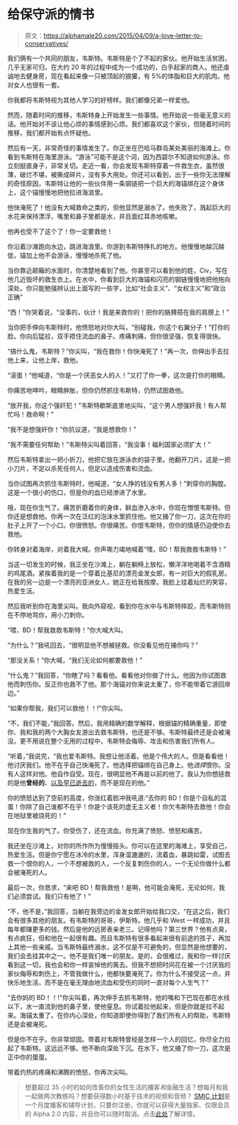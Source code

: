 # 给保守派的情书

> 原文：<https://alphamale20.com/2015/04/09/a-love-letter-to-conservatives/>

我们俩有一个共同的朋友，韦斯特。韦斯特是个了不起的家伙。他开始生活贫困，几乎无家可归，在大约 20 年的过程中成为一个成功的，白手起家的商人。他还虔诚地去健身房，现在看起来像一只被顶起的狼獾，有 5%的体脂和巨大的肌肉。他对女人也很有一套。

你我都将韦斯特视为其他人学习的好榜样。我们都像兄弟一样爱他。

然而，随着时间的推移，韦斯特身上开始发生一些事情。他开始说一些毫无意义的话。他开始对不该让他心烦的事情感到心烦。我们都喜欢这个家伙，但随着时间的推移，我们都开始有点怀疑他。

然后有一天，非常奇怪的事情发生了。你正坐在巴哈马群岛某处美丽的海滩上。你看到韦斯特在海里游泳。“游泳”可能不是这个词，因为西碧尔不知道如何游泳。你立刻挺直身子，非常关切。走近一看，你会发现韦斯特穿着一件救生衣，虽然很薄，破烂不堪，被撕成碎片，没有多大用处。你还可以看到，出于一些你无法理解的奇怪原因，韦斯特让他的一些伙伴用一条钢链把一个巨大的海锚绑在这个身体上，这个锚慢慢地把他拉进海浪里。

他快淹死了！他没有大喊救命之类的，但他显然是溺水了。他失败了，溅起巨大的水花来保持漂浮，嘴里和鼻子里都是水，并且面红耳赤地咳嗽。

他再也受不了这个了！你一定要救他！

你沿着沙滩跑向水边，跳进海浪里。你游到韦斯特挣扎的地方。他慢慢地越沉越低，锚加上他不会游泳，慢慢地杀死了他。

当你靠近颠簸的水面时，你清楚地看到了他。你甚至可以看到他的姓，Civ，写在他几近毁坏的救生衣上。在水中，你看到巨大的海锚和闪亮的钢链慢慢地把他拖向深处。你只能勉强辨认出上面写的一些字，比如“社会主义”、“女权主义”和“政治正确”

“西！”你哭着说，“没事的，伙计！我是来救你的！把你的胳膊搭在我的肩膀上！”

当你把手伸向韦斯特时，他愤怒地对你大叫，“别碰我，你这个右翼分子！”打你的脸。你向后猛拉，双手捂住流血的鼻子。疼痛刺痛，但你很坚强，恢复得很快。

“搞什么鬼，韦斯特？”你尖叫，“我在救你！你快淹死了！”再一次，你伸出手去拉他上来，让他上岸，救他。

“滚蛋！”他喊道，“你是一个厌恶女人的人！”又打了你一拳，这次是打你的眼睛。

你痛苦地呻吟，眼睛肿胀，但你仍然抓住韦斯特，仍然试图救他。

“放开我，你这个强奸犯！”韦斯特歇斯底里地尖叫，“这个男人想强奸我！有人帮忙吗！救命啊！”

“我不是想强奸你！”你抗议道，“我是想救你！”

“我不需要任何帮助！”韦斯特尖叫着回答，“我没事！福利国家必须扩大！”

然后韦斯特拿出一把小折刀，他把它放在游泳衣的袋子里。他翻开刀片。这是一把小刀片，不足以杀死任何人，但足以造成伤害和流血。

当你试图再次抓住韦斯特时，他喊道，“女人挣的钱没有男人多！”刺穿你的胸膛。这是一个很小的伤口，但是你的血已经渗进了水里。

哦，现在你生气了。痛苦折磨着你的身体，鲜血渗入水中，你现在憎恨韦斯特。但你还是想救他。你再一次在泛红的泡沫水里抓住他。他又捅了你一刀，这次在你的肚子上开了一个小口。你很愤怒。你很痛苦。你恨韦斯特，但你的情感仍迫使你去救他。

你转身对着海岸，对着我大喊。你声嘶力竭地喊着“嘿，BD！帮我救救韦斯特！”

当这一切发生的时候，我正坐在沙滩上，躺在躺椅上放松，懒洋洋地喝着不含酒精的鸡尾酒。紧挨着我的是一个穿着比基尼的漂亮金发女郎，有一对巨大的假乳房。在我的另一边是一个漂亮的亚洲女人，她正在给我按摩。我脸上挂着灿烂的笑容，热爱生活。

然后我听到你在海里尖叫。我向外窥视，看到你在水中与韦斯特摔跤，而韦斯特则在不停地骂你，用小刀刺你。

“喂，BD！帮我救救韦斯特！”你大喊大叫。

“为什么？”我吼回去，“很明显他不想被拯救。你没看见他在捅你吗？”

“那没关系！”你大喊，“我们无论如何都要救他！”

“什么鬼？”我回答，“你瞎了吗？看看他。看看他对你做了什么。他因为你试图救他而刺伤你。反正你也救不了他。那个海锚对你来说太重了，你不能带着它游回岸边。”

“如果你帮我，我们可以救他！！!"你尖叫。

“不，我们不能，”我回答。然后，我用精确的数学解释，根据锚的精确重量，即使你、我和我的两个大胸女友游出去救韦斯特，也还是不够。韦斯特最终还是会被淹没。更不用说在整个无用的过程中，韦斯特会侮辱、攻击和伤害我们所有人。

“听着，”我说完，“我也爱韦斯特。我想让他活着。他是个伟大的人。但是看看他！他讨厌我们。他不在乎自己快淹死了。他选择把锚绑在自己身上。他*选择*恨你。没有人这样对他。他自作自受。现在，很明显他不再是以前的他了。我认为你想拯救的是他**曾经的**、[以及早已逝去的](https://blackdragonblog.com/2014/06/29/manosphere-activism/ "Manosphere Activism")，而不是现在的他。”

你的愤怒达到了空前的高度，你涨红着脸冲我吼道:“去你的 BD！你是个自私的混蛋！你除了自己谁都不在乎！你是个该死的虚无主义者！你欠韦斯特去救他！你会在地狱里被烧死的！”

现在你生我的气了。你受伤了，还在流血。你充满了愤怒、愤怒和痛苦。

我还坐在沙滩上，对你的所作所为慢慢摇头。你可以在这里的海滩上，享受自己，热爱生活。但是你宁愿在冰冷的水里，浑身湿漉漉的，流着血，暴跳如雷，试图去救一个恨你的人，一个不想被救的人，一个反复刺伤你的人，一个无论你做什么都会被淹死的人。

最后一次，你恳求，“来吧 BD！帮我救他！是啊，他可能会淹死，无论如何，我们必须尝试。我们只有他了！”

“不，他不是，”我回答，当躺在我旁边的金发女郎开始给我口交，“在这之后，我们会有很多其他的朋友。有韦斯特的哥哥，伊斯特。他几乎和 West 一样成功，并且每年都赚更多的钱。然后是他的远房表亲老三。记得他吗？第三世界？他有点臭，有点疯狂，但和他在一起很有趣。而且韦斯特有很多看起来很有前途的孩子，再加上其他一些亲戚。当韦斯特最终溺水，这不仅是不可避免的，但显然是他想要的，我们会去挂其中之一。他不是我们唯一的朋友。是的，会很难过，我和你一样讨厌看到这一切，我也会和你一样哀悼他的离去。但我不想把时间花在被一个讨厌我的家伙侮辱和刺伤上，不管我做什么，他都快要淹死了。你为什么不接受这一点，并快乐地生活，而不是在毫无理由地流血和受伤的同时一直对每个人生气？”

“去你妈的 BD！！!"你尖叫着，再次伸手去抓韦斯特，他的嘴和下巴现在都在水线以下，水一直流到他的鼻子里，使他窒息。你试着拉他起来，但是你就是拉不起来。海锚太重了。在你内心深处，你知道即使你得到了我们所有人的帮助，韦斯特还是会被淹死。

但是你不在乎。你非常顽固。带着对韦斯特曾经是怎样一个人的回忆，你尽全力拉起了韦斯特。这远远不够。他不断向深处下沉。在水下，他又捅了你一刀，这次是正中你的蛋蛋。

带着灼热的疼痛和沸腾的愤怒，你再次尖叫。

> 想要超过 35 小时的如何改善你的女性生活的播客*和*金融生活？想每月和我一起做两次教练吗？想要获得数小时基于技术的视频和音频？ [SMIC 计划](https://alphamale20.kartra.com/page/vIL17)是一个月度播客和辅导计划，只要你注册，你就可以获得大量独家、仅限会员的 Alpha 2.0 内容，并且你可以随时取消。点击[此处](https://alphamale20.kartra.com/page/vIL17)了解详情。
> 
> 